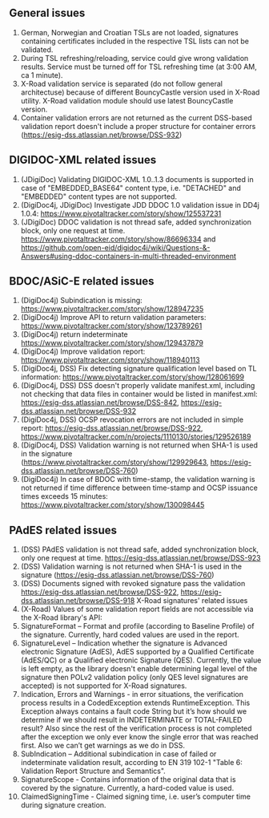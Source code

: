 <!--# SiVa Known Issues-->

## General issues

1.	German, Norwegian and Croatian TSLs are not loaded, signatures containing certificates included in the respective TSL lists can not be validated.
2.	During TSL refreshing/reloading, service could give wrong validation results. Service must be turned off for TSL refreshing time (at  3:00 AM, ca 1 minute). 
3.	X-Road validation service is separated (do not follow general architectuse) because of different BouncyCastle version used in X-Road utility. X-Road validation module should use latest BouncyCastle version.
4.	Container validation errors are not returned as the current DSS-based validation report doesn't include a proper structure for container errors (https://esig-dss.atlassian.net/browse/DSS-932)

## DIGIDOC-XML related issues

1.	(JDigiDoc) Validating DIGIDOC-XML 1.0..1.3 documents is supported in case of "EMBEDDED_BASE64" content type, i.e. "DETACHED" and "EMBEDDED" content types are not supported. 
2.	(DigiDoc4j, JDigiDoc) Investigate JDD DDOC 1.0 validation issue in DD4j 1.0.4: https://www.pivotaltracker.com/story/show/125537231
3.	(JDigiDoc) DDOC validation is not thread safe, added synchronization block, only one request at time. https://www.pivotaltracker.com/story/show/86696334 and https://github.com/open-eid/digidoc4j/wiki/Questions-&-Answers#using-ddoc-containers-in-multi-threaded-environment

## BDOC/ASiC-E related issues

1.	(DigiDoc4j) Subindication is missing: https://www.pivotaltracker.com/story/show/128947235
2.	(DigiDoc4j) Improve API to return validation parameters: https://www.pivotaltracker.com/story/show/123789261
3.	(DigiDoc4j) return indeterminate https://www.pivotaltracker.com/story/show/129437879 
4.	(DigiDoc4j) Improve validation report: https://www.pivotaltracker.com/story/show/118940113
5.	(DigiDoc4j, DSS) Fix detecting signature qualification level based on TL information: https://www.pivotaltracker.com/story/show/128061699
6.	(DigiDoc4j, DSS) DSS doesn't properly validate manifest.xml, including not checking that data files in container would be listed in manifest.xml: https://esig-dss.atlassian.net/browse/DSS-842, https://esig-dss.atlassian.net/browse/DSS-932
7.	(DigiDoc4j, DSS) OCSP revocation errors are not included in simple report: https://esig-dss.atlassian.net/browse/DSS-922, https://www.pivotaltracker.com/n/projects/1110130/stories/129526189
8.	(DigiDoc4j, DSS) Validation warning is not returned when SHA-1 is used in the signature (https://www.pivotaltracker.com/story/show/129929643, https://esig-dss.atlassian.net/browse/DSS-760)
9.	(DigiDoc4j) In case of BDOC with time-stamp, the validation warning is not returned if time difference between time-stamp and OCSP issuance times exceeds 15 minutes: https://www.pivotaltracker.com/story/show/130098445

## PAdES related issues

1.	(DSS) PAdES validation is not thread safe, added synchronization block, only one request at time. https://esig-dss.atlassian.net/browse/DSS-923
2.	(DSS) Validation warning is not returned when SHA-1 is used in the signature (https://esig-dss.atlassian.net/browse/DSS-760)
3.	(DSS) Documents signed with revoked signature pass the validation https://esig-dss.atlassian.net/browse/DSS-922, https://esig-dss.atlassian.net/browse/DSS-918
X-Road signatures' related issues
1.	(X-Road) Values of some validation report fields are not accessible via the X-Road library's API:  
1.	SignatureFormat – Format and profile (according to Baseline Profile) of the signature. Currently, hard coded values are used in the report. 
2.	SignatureLevel – Indication whether the signature is Advanced electronic Signature (AdES), AdES supported by a Qualified Certificate (AdES/QC) or a Qualified electronic Signature (QES). Currently, the value is left empty, as the library doesn't enable determining legal level of the signature then POLv2 validation policy (only QES level signatures are accepted) is not supported for X-Road signatures. 
3.	Indication, Errors and Warnings - in error situations, the verification process results in a CodedException extends RuntimeException. This Exception always contains a fault code String but it’s how should we determine if we should result in INDETERMINATE or TOTAL-FAILED result? Also since the rest of the verification process is not completed after the exception we only ever know the single error that was reached first. Also we can’t get warnings as we do in DSS.
4.	SubIndication – Additional subindication in case of failed or indeterminate validation result, according to EN 319 102-1 "Table 6: Validation Report Structure and Semantics".  
5.	SignatureScope - Contains information of the original data that is covered by the signature. Currently, a hard-coded value is used.  
6.	ClaimedSigningTime - Claimed signing time, i.e. user’s computer time during signature creation.
